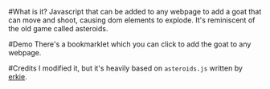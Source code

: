 #What is it?
Javascript that can be added to any webpage to add a goat that can move and shoot, causing dom elements to explode.
 It's reminiscent of the old game called asteroids.


#Demo
There's a bookmarklet which you can click to add the goat to any webpage.


#Credits
I modified it, but it's heavily based on `asteroids.js` written by  [erkie](https://github.com/erkie).